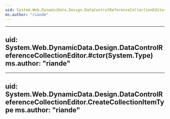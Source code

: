 ```yaml
---
uid: System.Web.DynamicData.Design.DataControlReferenceCollectionEditor
ms.author: "riande"
---
```


---
uid: System.Web.DynamicData.Design.DataControlReferenceCollectionEditor.#ctor(System.Type)
ms.author: "riande"
---

---
uid: System.Web.DynamicData.Design.DataControlReferenceCollectionEditor.CreateCollectionItemType
ms.author: "riande"
---
